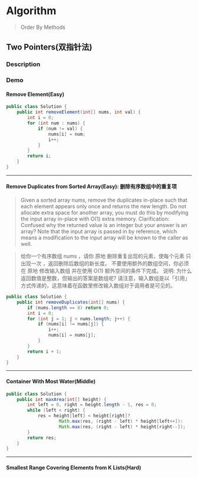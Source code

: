 # Algorithm
> Order By Methods

## Two Pointers(双指针法)
### Description

### Demo
#### Remove Element(Easy)
```Java
public class Solution {
    public int removeElement(int[] nums, int val) {
        int i = 0;
        for (int num : nums) {
            if (num != val) {
                nums[i] = num;
                i++;
            }
        }
        return i;
    }
}
```

-----

#### Remove Duplicates from Sorted Array(Easy): 删除有序数组中的重复项

> Given a sorted array nums, remove the duplicates in-place such that each element appears only once and returns the new length.
> Do not allocate extra space for another array, you must do this by modifying the input array in-place with O(1) extra memory.
> Clarification:
> Confused why the returned value is an integer but your answer is an array?
> Note that the input array is passed in by reference, which means a modification to the input array will be known to the caller as well.



> 给你一个有序数组 nums ，请你 原地 删除重复出现的元素，使每个元素 只出现一次 ，返回删除后数组的新长度。
> 不要使用额外的数组空间，你必须在 原地 修改输入数组 并在使用 O(1) 额外空间的条件下完成。
> 说明:
> 为什么返回数值是整数，但输出的答案是数组呢?
> 请注意，输入数组是以「引用」方式传递的，这意味着在函数里修改输入数组对于调用者是可见的。

```java
public class Solution {
    public int removeDuplicates(int[] nums) {
        if (nums.length == 0) return 0;
        int i = 0;
        for (int j = 1; j < nums.length; j++) {
            if (nums[i] != nums[j]) {
                i++;
                nums[i] = nums[j];
            }
        }
        return i + 1;
    }
}
```

-----

#### Container With Most Water(Middle)

```Java
public class Solution {
    public int maxArea(int[] height) {
        int left = 0, right = height.length - 1, res = 0;
        while (left < right) {
            res = height[left] < height[right]?
                    Math.max(res, (right - left) * height[left++]):
                    Math.max(res, (right - left) * height[right--]);
        }
        return res;
    }
}
```

-----

#### Smallest Range Covering Elements from K Lists(Hard)


